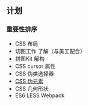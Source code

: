 ## 计划

### 重要性排序
* CSS 布局
* 切图工作 了解（与美工配合）
* 拼图Kit 解构
* CSS cursor 属性
* CSS 伪类选择器
* [CSS 伪元素](https://developer.mozilla.org/zh-CN/docs/Web/CSS/Pseudo-elements)
* CSS 几何形状
* ES6 LESS Webpack
